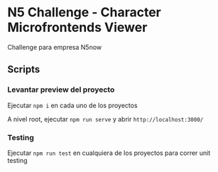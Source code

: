 # N5 Challenge - Character Microfrontends Viewer

Challenge para empresa N5now

## Scripts

### Levantar preview del proyecto

Ejecutar `npm i` en cada uno de los proyectos

A nivel root, ejecutar `npm run serve` y abrir `http://localhost:3000/`

### Testing

Ejecutar `npm run test` en cualquiera de los proyectos para correr unit testing